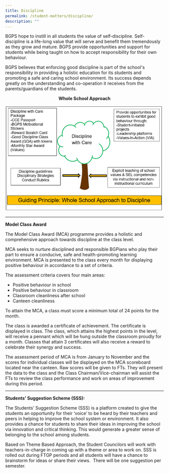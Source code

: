 ```yaml
---
title: Discipline
permalink: /student-matters/discipline/
description: ""
---
```

BGPS hope to instill in all students the value of self-discipline. Self-discipline is a life-long value that will serve and benefit them tremendously as they grow and mature. BGPS provide opportunities and support for students while being taught on how to accept responsibility for their own behaviour. 

  
BGPS believes that enforcing good discipline is part of the school's responsibility in providing a holistic education for its students and promoting a safe and caring school environment. Its success depends greatly on the understanding and co-operation it receives from the parents/guardians of the students.  


<p style="text-align:center;"><strong>Whole School Approach</strong></p>  

![Principle](/images/Principle.png)

* * *

**Model Class Award**

The Model Class Award (MCA) programme provides a holistic and comprehensive approach towards discipline at the class level.

MCA seeks to nurture disciplined and responsible BGPians who play their part to ensure a conducive, safe and health-promoting learning environment. MCA is presented to the class every month for displaying positive behaviour in accordance to a set of criteria.

The assessment criteria covers four main areas:

*   Positive behaviour in school
*   Positive behaviour in classroom
*   Classroom cleanliness after school
*   Canteen cleanliness

To attain the MCA, a class must score a minimum total of 24 points for the month.

The class is awarded a certificate of achievement. The certificate is displayed in class. The class, which attains the highest points in the level, will receive a pennant which will be hung outside the classroom proudly for a month. Classes that attain 3 certificates will also receive a reward to celebrate their synergy and success. 

The assessment period of MCA is from January to November and the scores for individual classes will be displayed on the MCA scoreboard located near the canteen. Raw scores will be given to FTs. They will present the data to the class and the Class Chairman/Vice-chairman will assist the FTs to review the class performance and work on areas of improvement during this period.     

* * *

**Students' Suggestion Scheme (SSS):**

The Students’ Suggestion Scheme (SSS) is a platform created to give the students an opportunity for their ‘voice’ to be heard by their teachers and peers in helping to improve the school system or environment. It also provides a chance for students to share their ideas in improving the school via innovation and critical thinking. This would generate a greater sense of belonging to the school among students.

  

Based on Theme Based Approach, the Student Councilors will work with teachers-in-charge in coming up with a theme or area to work on. SSS is rolled out during FTGP periods and all students will have a chance to brainstorm for ideas or share their views.  There will be one suggestion per semester.